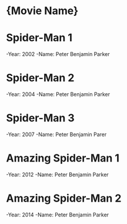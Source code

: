 
# {Movie Name}
# Spider-Man 1
-Year: 2002
-Name: Peter Benjamin Parker
# Spider-Man 2
-Year: 2004
-Name: Peter Benjamin Parker
# Spider-Man 3
-Year: 2007
-Name: Peter Benjamin Parer
# Amazing Spider-Man 1
-Year: 2012
-Name: Peter Benjamin Parker
# Amazing Spider-Man 2
-Year: 2014
-Name: Peter Benjamin Parker

